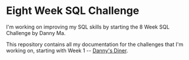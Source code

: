 # Eight Week SQL Challenge
 
I'm working on improving my SQL skills by starting the 8 Week SQL Challenge by Danny Ma.

This repository contains all my documentation for the challenges that I'm working on, starting with Week 1 -- [Danny's Diner](https://8weeksqlchallenge.com/case-study-1/).

